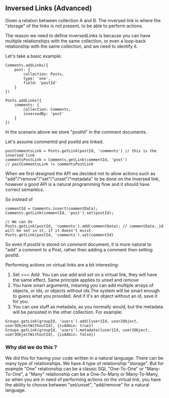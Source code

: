 ## Inversed Links (Advanced)

Given a relation between collection A and B.
The inversed link is where the "storage" of the links is not present, to be able to perform actions.

The reason we need to define inversedLinks is because you can have multiple relationships with the same collection,
or even a loop-back relationship with the same collection, and we need to identify it.

Let's take a basic example:
```
Comments.addLinks({
    post: {
        collection: Posts,
        type: 'one',
        field: 'postId'
    }
})

Posts.addLinks({
    comments: {
        collection: Comments,
        inversedBy: 'post'
    }
})
```

In the scenario above we store "postId" in the comment documents.

Let's assume commentId and postId are linked.

```
postCommentsLink = Posts.getLink(postId, 'comments') // this is the inversed link
commentsPostLink = Comments.getLink(commentId, 'post')
// postCommentsLink != commentsPostLink
```

When we first designed the API we decided not to allow actions such as "add"/"remove"/"set"/"unset"/"metadata" to be done on the inversed link,
however a good API is a natural programming flow and it should have correct semantics.

So instead of
```
commentId = Comments.insert(commentData);
Comments.getLink(commentId, 'post').set(postId);

// We can do
Posts.getLink(postId, 'comments').add(commentData); // commentData._id will be set in it, if it doesn't exist
Posts.getLink(postId, 'comments').set(commentId)
```

So even if *postId* is stored on *comment* document, it is more natural to "add" a comment to a Post, rather then adding a comment then setting postId.

Performing actions on virtual links are a bit interesting:

1. Set === Add. You can use *add* and *set* on a virtual link, they will have the same effect. Same principle applies to *unset* and *remove*
2. You have smart arguments, meaning you can add multiple arrays of objects, or ids, or objects without ids.The system will be smart enough to guess what you provided. And if it's an object without an id, save it for you.
3. You can use stuff as metadata, as you normally would, but the metadata will be persisted in the other collection. For example:

```
Groups.getLink(groupId, 'users').add([user1Id, user2Object, user3ObjectWithoutId], {isAdmin: true})
Groups.getLink(groupId, 'users').metadata([user1Id, user2Object, user3ObjectWithoutId], {isAdmin: false})
```

### Why did we do this ?

We did this for having your code written in a natural language. There can be many type of relationships. We have 4 type of relationship "storage".
But for example "One" relationship can be a classic SQL "One-To-One" or "Many-To-One", a "Many" relationship can be a One-To-Many or Many-To-Many,
so when you are in need of performing actions on the virtual link, you have the ability to choose between "set/unset", "add/remove" for a natural language.